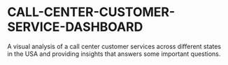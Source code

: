 # CALL-CENTER-CUSTOMER-SERVICE-DASHBOARD
A visual analysis of a call center customer services across different states in the USA and providing insights that answers some important questions.
